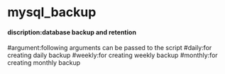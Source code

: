 # mysql_backup
#### discription:database backup and retention
#argument:following arguments can be passed to the script
#daily:for creating daily backup
#weekly:for creating weekly backup
#monthly:for creating monthly backup
